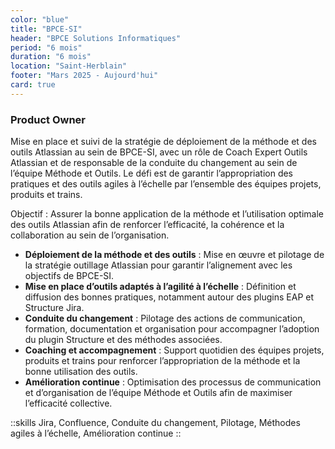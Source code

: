 ```yaml
---
color: "blue"
title: "BPCE-SI"
header: "BPCE Solutions Informatiques"
period: "6 mois"
duration: "6 mois"
location: "Saint-Herblain"
footer: "Mars 2025 - Aujourd'hui"
card: true
---
```


### Product Owner

Mise en place et suivi de la stratégie de déploiement de la méthode et des outils Atlassian au sein de BPCE-SI, avec un rôle de Coach Expert Outils Atlassian et de responsable de la conduite du changement au sein de l’équipe Méthode et Outils.
Le défi est de garantir l’appropriation des pratiques et des outils agiles à l’échelle par l’ensemble des équipes projets, produits et trains.

Objectif : Assurer la bonne application de la méthode et l’utilisation optimale des outils Atlassian afin de renforcer l’efficacité, la cohérence et la collaboration au sein de l’organisation.

- **Déploiement de la méthode et des outils** : Mise en œuvre et pilotage de la stratégie outillage Atlassian pour garantir l’alignement avec les objectifs de BPCE-SI.
- **Mise en place d’outils adaptés à l’agilité à l’échelle** : Définition et diffusion des bonnes pratiques, notamment autour des plugins EAP et Structure Jira.
- **Conduite du changement** : Pilotage des actions de communication, formation, documentation et organisation pour accompagner l’adoption du plugin Structure et des méthodes associées.
- **Coaching et accompagnement** : Support quotidien des équipes projets, produits et trains pour renforcer l’appropriation de la méthode et la bonne utilisation des outils.
- **Amélioration continue** : Optimisation des processus de communication et d’organisation de l’équipe Méthode et Outils afin de maximiser l’efficacité collective.

::skills
Jira, Confluence, Conduite du changement, Pilotage, Méthodes agiles à l’échelle, Amélioration continue
::
